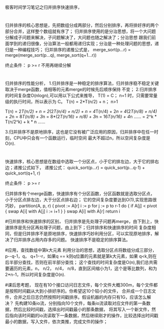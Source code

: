 极客时间学习笔记之归并排序快速排序，

#
归并排序的核心思想是，先把数组分成两部分，然后分别排序，再将排好序的两个部分合并，这样整个数组就有序了；
归并排序使用的是分治思想，将一个大问题分解成子问题来解决，子问题解决了，大问题也随之解决了；分治思想
跟我们前面学到的递归很像，分治算法一般都用递归实现；分治是一种处理问题的思想，递归是一种编程技巧；
归并排序的递推公式是，
merge_sort(p…r) = merge(merge_sort(p…q), merge_sort(q+1…r))

终止条件：
p >= r 不用再继续分解

#
归并排序的性能分析，
1.归并排序是一种稳定的排序算法，归并排序稳不稳定关键取决于merge函数，值相等的元素merge的时候先后顺序保持
不变；
2.归并排序的时间复杂度O(nlogn),可以用以下公式来推导，
T(1) = C；   n=1 时，只需要常量级的执行时间，所以表示为 C。
T(n) = 2*T(n/2) + n； n>1

T(n) = 2*T(n/2) + n
= 2*(2*T(n/4) + n/2) + n = 4*T(n/4) + 2*n
= 4*(2*T(n/8) + n/4) + 2*n = 8*T(n/8) + 3*n
= 8*(2*T(n/16) + n/8) + 3*n = 16*T(n/16) + 4*n
......
= 2^k * T(n/2^k) + k * n
......

3.归并排序不是原地排序，这也是它没有被广泛应用的原因，归并排序中在任一时刻，CPU中只会有一个函数运行，临时空间
最大不超过n，所以空间复杂度是O(n).

#
快速排序，核心思想是在数组中选取一个分区点，小于它的排左边，大于它的排右边；递推公式如下，
递推公式：
quick_sort(p…r) = quick_sort(p…q-1) + quick_sort(q+1, r)

终止条件：
p >= r

归并排序有个merge函数，快速排序有个分区函数，分区函数就是选取分区点，小于分区点排左边，大于分区点排右边；
它的空间复杂度要达到O(1),实现思路很巧妙，
partition(A, p, r) {
pivot := A[r]
i := p
for j := p to r-1 do {
if A[j] < pivot {
swap A[i] with A[j]
i := i+1
}
}
swap A[i] with A[r]
return i

#归并排序和快速排序的区别，
归并排序是先处理子问题再merge，由下到上，快速排序是先分区再处理子问题，由上到下；归并排序和快速排序的时间
复杂度相同，但是归并排序不是原地排序，快速排序巧妙利用分区，可以实现原地排序，解决了归并排序占用内存多的问题。
快速排序不是稳定的排序算法。

#应用，查找数组中第k大元素
利用分治的思想，选取分区点将数组分成三部分，p--q-1，q， q+1--r，如果q == k则q位置的元素就是第k大元素，如果
q<k,则在后半部分查找，否则在前半部分查找；
这个查找的时间复杂度是O(n),我们总共需要遍历的元素，n， n/2， n/4， n/8，直到区间缩小为1，这个是等比数列，和为
2*n-1，所以时间复杂度是O(n).

#课后思考题，
现在有10个接口访问日志文件，每个文件大概300m，每个文件都是按照时间戳从大到小排好序的。你希望这10个较小的文件，
合并成一个日志文件，合并之后日志仍然按照时间戳排序。假设机器的内存只有1G，应该怎么解决？
先构建10条io流，分别指向10个文件，每条io流读取对应文件的第一条数据，然后比较时间戳，选择出时间戳最小的那条数据，
将其写入一个新文件，然后指向该时间戳的io流读取下一条数据，然后继续刚才的操作，比较选择出时间戳最小的数据，写入文件，依次类推，完成文件的操作；



